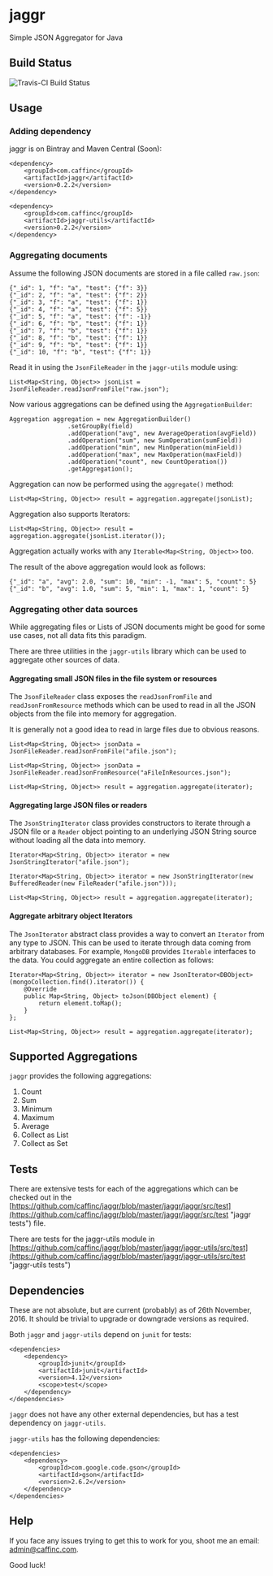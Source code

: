 # jaggr
Simple JSON Aggregator for Java

## Build Status
![Travis-CI Build Status](https://travis-ci.org/caffinc/jaggr.svg?branch=master)

## Usage

### Adding dependency
jaggr is on Bintray and Maven Central (Soon):

	<dependency>
	    <groupId>com.caffinc</groupId>
	    <artifactId>jaggr</artifactId>
	    <version>0.2.2</version>
	</dependency>

	<dependency>
	    <groupId>com.caffinc</groupId>
	    <artifactId>jaggr-utils</artifactId>
	    <version>0.2.2</version>
	</dependency>

### Aggregating documents
Assume the following JSON documents are stored in a file called `raw.json`:

	{"_id": 1, "f": "a", "test": {"f": 3}}
	{"_id": 2, "f": "a", "test": {"f": 2}}
	{"_id": 3, "f": "a", "test": {"f": 1}}
	{"_id": 4, "f": "a", "test": {"f": 5}}
	{"_id": 5, "f": "a", "test": {"f": -1}}
	{"_id": 6, "f": "b", "test": {"f": 1}}
	{"_id": 7, "f": "b", "test": {"f": 1}}
	{"_id": 8, "f": "b", "test": {"f": 1}}
	{"_id": 9, "f": "b", "test": {"f": 1}}
	{"_id": 10, "f": "b", "test": {"f": 1}}

Read it in using the `JsonFileReader` in the `jaggr-utils` module using:

	List<Map<String, Object>> jsonList = JsonFileReader.readJsonFromFile("raw.json");

Now various aggregations can be defined using the `AggregationBuilder`:
	
	Aggregation aggregation = new AggregationBuilder()
	                .setGroupBy(field)
	                .addOperation("avg", new AverageOperation(avgField))
	                .addOperation("sum", new SumOperation(sumField))
	                .addOperation("min", new MinOperation(minField))
	                .addOperation("max", new MaxOperation(maxField))
	                .addOperation("count", new CountOperation())
	                .getAggregation();

Aggregation can now be performed using the `aggregate()` method:

	List<Map<String, Object>> result = aggregation.aggregate(jsonList);

Aggregation also supports Iterators:

	List<Map<String, Object>> result = aggregation.aggregate(jsonList.iterator());

Aggregation actually works with any `Iterable<Map<String, Object>>` too.

The result of the above aggregation would look as follows:

	{"_id": "a", "avg": 2.0, "sum": 10, "min": -1, "max": 5, "count": 5}
	{"_id": "b", "avg": 1.0, "sum": 5, "min": 1, "max": 1, "count": 5}

### Aggregating other data sources

While aggregating files or Lists of JSON documents might be good for some use cases, not all data fits this paradigm.

There are three utilities in the `jaggr-utils` library which can be used to aggregate other sources of data.

#### Aggregating small JSON files in the file system or resources

The `JsonFileReader` class exposes the `readJsonFromFile` and `readJsonFromResource` methods which can be used to read in all the JSON objects from the file into memory for aggregation.

It is generally not a good idea to read in large files due to obvious reasons.

    List<Map<String, Object>> jsonData = JsonFileReader.readJsonFromFile("afile.json");

    List<Map<String, Object>> jsonData = JsonFileReader.readJsonFromResource("aFileInResources.json");

	List<Map<String, Object>> result = aggregation.aggregate(iterator);

#### Aggregating large JSON files or readers

The `JsonStringIterator` class provides constructors to iterate through a JSON file or a `Reader` object pointing to an underlying JSON String source without loading all the data into memory.

    Iterator<Map<String, Object>> iterator = new JsonStringIterator("afile.json");

	Iterator<Map<String, Object>> iterator = new JsonStringIterator(new BufferedReader(new FileReader("afile.json")));

	List<Map<String, Object>> result = aggregation.aggregate(iterator);

#### Aggregate arbitrary object Iterators

The `JsonIterator` abstract class provides a way to convert an `Iterator` from any type to JSON. This can be used to iterate through data coming from arbitrary databases. For example, `MongoDB` provides `Iterable` interfaces to the data. You could aggregate an entire collection as follows:


    Iterator<Map<String, Object>> iterator = new JsonIterator<DBObject>(mongoCollection.find().iterator()) {
        @Override
        public Map<String, Object> toJson(DBObject element) {
            return element.toMap();
        }
    };

	List<Map<String, Object>> result = aggregation.aggregate(iterator);
        

## Supported Aggregations

`jaggr` provides the following aggregations:

1. Count
2. Sum
3. Minimum
4. Maximum
5. Average
6. Collect as List
7. Collect as Set

## Tests

There are extensive tests for each of the aggregations which can be checked out in the [https://github.com/caffinc/jaggr/blob/master/jaggr/jaggr/src/test](https://github.com/caffinc/jaggr/blob/master/jaggr/jaggr/src/test "jaggr tests") file.

There are tests for the jaggr-utils module in [https://github.com/caffinc/jaggr/blob/master/jaggr/jaggr-utils/src/test](https://github.com/caffinc/jaggr/blob/master/jaggr/jaggr-utils/src/test "jaggr-utils tests")

## Dependencies

These are not absolute, but are current (probably) as of 26th November, 2016. It should be trivial to upgrade or downgrade versions as required.

Both `jaggr` and `jaggr-utils` depend on `junit` for tests:

	<dependencies>
        <dependency>
            <groupId>junit</groupId>
            <artifactId>junit</artifactId>
            <version>4.12</version>
            <scope>test</scope>
        </dependency>
	</dependencies>

`jaggr` does not have any other external dependencies, but has a test dependency on `jaggr-utils`.

`jaggr-utils` has the following dependencies:

	<dependencies>
    	<dependency>
            <groupId>com.google.code.gson</groupId>
            <artifactId>gson</artifactId>
            <version>2.6.2</version>
        </dependency>
	</dependencies>

## Help

If you face any issues trying to get this to work for you, shoot me an email: admin@caffinc.com.

Good luck!